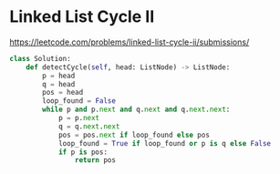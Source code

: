 # Linked List Cycle II

https://leetcode.com/problems/linked-list-cycle-ii/submissions/

```python
class Solution:
    def detectCycle(self, head: ListNode) -> ListNode:
        p = head
        q = head
        pos = head
        loop_found = False
        while p and p.next and q.next and q.next.next:
            p = p.next
            q = q.next.next
            pos = pos.next if loop_found else pos
            loop_found = True if loop_found or p is q else False
            if p is pos:
                return pos
```
